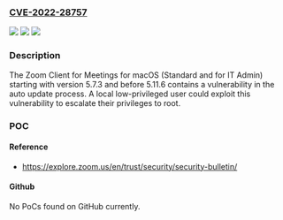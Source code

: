 ### [CVE-2022-28757](https://cve.mitre.org/cgi-bin/cvename.cgi?name=CVE-2022-28757)
![](https://img.shields.io/static/v1?label=Product&message=Zoom%20Client%20for%20Meetings%20for%20MacOS&color=blue)
![](https://img.shields.io/static/v1?label=Version&message=%3E%205.7.3%20&color=brighgreen)
![](https://img.shields.io/static/v1?label=Vulnerability&message=CWE-345%20Insufficient%20Verification%20of%20Data%20Authenticity&color=brighgreen)

### Description

The Zoom Client for Meetings for macOS (Standard and for IT Admin) starting with version 5.7.3 and before 5.11.6 contains a vulnerability in the auto update process. A local low-privileged user could exploit this vulnerability to escalate their privileges to root.

### POC

#### Reference
- https://explore.zoom.us/en/trust/security/security-bulletin/

#### Github
No PoCs found on GitHub currently.

